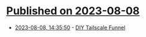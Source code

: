 # [Published on 2023-08-08](index.md)

* [2023-08-08, 14:35:50](https://lobste.rs/s/ukwngk/diy_tailscale_funnel) - [DIY Tailscale Funnel](https://blog.gabrielsimmer.com/posts/diy-tailscale-funnel/)
